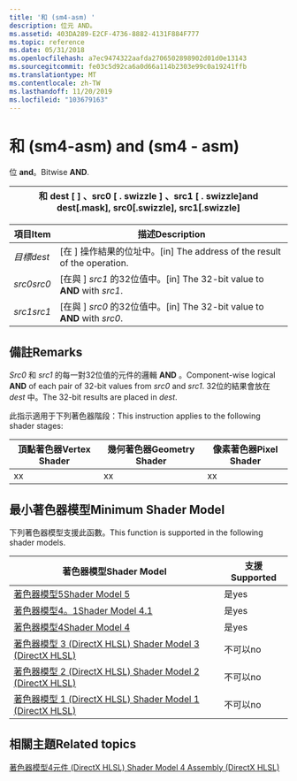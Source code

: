 ```yaml
---
title: '和 (sm4-asm) '
description: 位元 AND。
ms.assetid: 403DA289-E2CF-4736-8882-4131F884F777
ms.topic: reference
ms.date: 05/31/2018
ms.openlocfilehash: a7ec9474322aafda2706502898902d01d0e13143
ms.sourcegitcommit: fe03c5d92ca6a0d66a114b2303e99c0a19241ffb
ms.translationtype: MT
ms.contentlocale: zh-TW
ms.lasthandoff: 11/20/2019
ms.locfileid: "103679163"
---
```

# <a name="and-sm4---asm"></a><span data-ttu-id="37953-103">和 (sm4-asm) </span><span class="sxs-lookup"><span data-stu-id="37953-103">and (sm4 - asm)</span></span>

<span data-ttu-id="37953-104">位 **and**。</span><span class="sxs-lookup"><span data-stu-id="37953-104">Bitwise **AND**.</span></span>



| <span data-ttu-id="37953-105">和 dest \[ \] 、src0 \[ . swizzle \] 、src1 \[ . swizzle\]</span><span class="sxs-lookup"><span data-stu-id="37953-105">and dest\[.mask\], src0\[.swizzle\], src1\[.swizzle\]</span></span> |
|-------------------------------------------------------|



 



| <span data-ttu-id="37953-106">項目</span><span class="sxs-lookup"><span data-stu-id="37953-106">Item</span></span>                                                            | <span data-ttu-id="37953-107">描述</span><span class="sxs-lookup"><span data-stu-id="37953-107">Description</span></span>                                                   |
|-----------------------------------------------------------------|---------------------------------------------------------------|
| <span data-ttu-id="37953-108"><span id="dest"></span><span id="DEST"></span>*目標*</span><span class="sxs-lookup"><span data-stu-id="37953-108"><span id="dest"></span><span id="DEST"></span>*dest*</span></span><br/> | <span data-ttu-id="37953-109">\[在 \] 操作結果的位址中。</span><span class="sxs-lookup"><span data-stu-id="37953-109">\[in\] The address of the result of the operation.</span></span><br/> |
| <span data-ttu-id="37953-110"><span id="src0"></span><span id="SRC0"></span>*src0*</span><span class="sxs-lookup"><span data-stu-id="37953-110"><span id="src0"></span><span id="SRC0"></span>*src0*</span></span><br/> | <span data-ttu-id="37953-111">\[在與 \] *src1* 的32位值中。</span><span class="sxs-lookup"><span data-stu-id="37953-111">\[in\] The 32-bit value to **AND** with *src1*.</span></span><br/>    |
| <span data-ttu-id="37953-112"><span id="src1"></span><span id="SRC1"></span>*src1*</span><span class="sxs-lookup"><span data-stu-id="37953-112"><span id="src1"></span><span id="SRC1"></span>*src1*</span></span><br/> | <span data-ttu-id="37953-113">\[在與 \] *src0* 的32位值中。</span><span class="sxs-lookup"><span data-stu-id="37953-113">\[in\] The 32-bit value to **AND** with *src0*.</span></span><br/>    |



 

## <a name="remarks"></a><span data-ttu-id="37953-114">備註</span><span class="sxs-lookup"><span data-stu-id="37953-114">Remarks</span></span>

<span data-ttu-id="37953-115">*Src0* 和 *src1* 的每一對32位值的元件的邏輯 **AND** 。</span><span class="sxs-lookup"><span data-stu-id="37953-115">Component-wise logical **AND** of each pair of 32-bit values from *src0* and *src1*.</span></span> <span data-ttu-id="37953-116">32位的結果會放在 *dest* 中。</span><span class="sxs-lookup"><span data-stu-id="37953-116">The 32-bit results are placed in *dest*.</span></span>

<span data-ttu-id="37953-117">此指示適用于下列著色器階段：</span><span class="sxs-lookup"><span data-stu-id="37953-117">This instruction applies to the following shader stages:</span></span>



| <span data-ttu-id="37953-118">頂點著色器</span><span class="sxs-lookup"><span data-stu-id="37953-118">Vertex Shader</span></span> | <span data-ttu-id="37953-119">幾何著色器</span><span class="sxs-lookup"><span data-stu-id="37953-119">Geometry Shader</span></span> | <span data-ttu-id="37953-120">像素著色器</span><span class="sxs-lookup"><span data-stu-id="37953-120">Pixel Shader</span></span> |
|---------------|-----------------|--------------|
| <span data-ttu-id="37953-121">x</span><span class="sxs-lookup"><span data-stu-id="37953-121">x</span></span>             | <span data-ttu-id="37953-122">x</span><span class="sxs-lookup"><span data-stu-id="37953-122">x</span></span>               | <span data-ttu-id="37953-123">x</span><span class="sxs-lookup"><span data-stu-id="37953-123">x</span></span>            |



 

## <a name="minimum-shader-model"></a><span data-ttu-id="37953-124">最小著色器模型</span><span class="sxs-lookup"><span data-stu-id="37953-124">Minimum Shader Model</span></span>

<span data-ttu-id="37953-125">下列著色器模型支援此函數。</span><span class="sxs-lookup"><span data-stu-id="37953-125">This function is supported in the following shader models.</span></span>



| <span data-ttu-id="37953-126">著色器模型</span><span class="sxs-lookup"><span data-stu-id="37953-126">Shader Model</span></span>                                              | <span data-ttu-id="37953-127">支援</span><span class="sxs-lookup"><span data-stu-id="37953-127">Supported</span></span> |
|-----------------------------------------------------------|-----------|
| [<span data-ttu-id="37953-128">著色器模型5</span><span class="sxs-lookup"><span data-stu-id="37953-128">Shader Model 5</span></span>](d3d11-graphics-reference-sm5.md)        | <span data-ttu-id="37953-129">是</span><span class="sxs-lookup"><span data-stu-id="37953-129">yes</span></span>       |
| [<span data-ttu-id="37953-130">著色器模型4。1</span><span class="sxs-lookup"><span data-stu-id="37953-130">Shader Model 4.1</span></span>](dx-graphics-hlsl-sm4.md)              | <span data-ttu-id="37953-131">是</span><span class="sxs-lookup"><span data-stu-id="37953-131">yes</span></span>       |
| [<span data-ttu-id="37953-132">著色器模型4</span><span class="sxs-lookup"><span data-stu-id="37953-132">Shader Model 4</span></span>](dx-graphics-hlsl-sm4.md)                | <span data-ttu-id="37953-133">是</span><span class="sxs-lookup"><span data-stu-id="37953-133">yes</span></span>       |
| [<span data-ttu-id="37953-134">著色器模型 3 (DirectX HLSL) </span><span class="sxs-lookup"><span data-stu-id="37953-134">Shader Model 3 (DirectX HLSL)</span></span>](dx-graphics-hlsl-sm3.md) | <span data-ttu-id="37953-135">不可以</span><span class="sxs-lookup"><span data-stu-id="37953-135">no</span></span>        |
| [<span data-ttu-id="37953-136">著色器模型 2 (DirectX HLSL) </span><span class="sxs-lookup"><span data-stu-id="37953-136">Shader Model 2 (DirectX HLSL)</span></span>](dx-graphics-hlsl-sm2.md) | <span data-ttu-id="37953-137">不可以</span><span class="sxs-lookup"><span data-stu-id="37953-137">no</span></span>        |
| [<span data-ttu-id="37953-138">著色器模型 1 (DirectX HLSL) </span><span class="sxs-lookup"><span data-stu-id="37953-138">Shader Model 1 (DirectX HLSL)</span></span>](dx-graphics-hlsl-sm1.md) | <span data-ttu-id="37953-139">不可以</span><span class="sxs-lookup"><span data-stu-id="37953-139">no</span></span>        |



 

## <a name="related-topics"></a><span data-ttu-id="37953-140">相關主題</span><span class="sxs-lookup"><span data-stu-id="37953-140">Related topics</span></span>

<dl> <dt>

[<span data-ttu-id="37953-141">著色器模型4元件 (DirectX HLSL) </span><span class="sxs-lookup"><span data-stu-id="37953-141">Shader Model 4 Assembly (DirectX HLSL)</span></span>](dx-graphics-hlsl-sm4-asm.md)
</dt> </dl>

 

 





